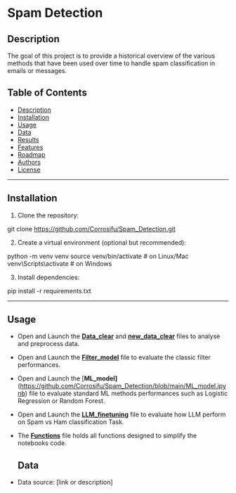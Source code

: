 # Spam Detection

## Description

The goal of this project is to provide a historical overview of the various methods that have been used over time to handle spam classification in emails or messages.

## Table of Contents

- [Description](#description)
- [Installation](#installation)
- [Usage](#usage)
- [Data](#data)
- [Results](#results)
- [Features](#features)
- [Roadmap](#roadmap)
- [Authors](#authors)
- [License](#license)

---

## Installation

1. Clone the repository:

git clone https://github.com/Corrosifu/Spam_Detection.git

2. Create a virtual environment (optional but recommended):

python -m venv venv
source venv/bin/activate # on Linux/Mac
venv\Scripts\activate # on Windows

3. Install dependencies:

pip install -r requirements.txt


---

## Usage

- Open and Launch the [**Data_clear**](https://github.com/Corrosifu/Spam_Detection/blob/main/Data_clear.ipynb) and [**new_data_clear**](https://github.com/Corrosifu/Spam_Detection/blob/main/new_data_clear.ipynb) files to analyse and preprocess data.
- Open and Launch the [**Filter_model**](https://github.com/Corrosifu/Spam_Detection/blob/main/Filter_model.ipynb) file to evaluate the classic filter performances.
- Open and Launch the [**ML_model]**(https://github.com/Corrosifu/Spam_Detection/blob/main/ML_model.ipynb) file to evaluate standard ML methods performances such as Logistic Regression or Random Forest.
- Open and Launch the [**LLM_finetuning**](https://github.com/Corrosifu/Spam_Detection/blob/main/LLM_finetuning.ipynb) file to evaluate how LLM perform on Spam vs Ham classification Task.
- The [**Functions**](https://github.com/Corrosifu/Spam_Detection/blob/main/Functions.py) file holds all functions designed to simplify the notebooks code.
  
  ## Data

- Data source: [link or description]


